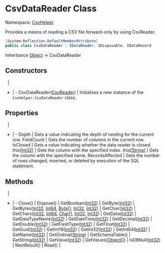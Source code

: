 # CsvDataReader Class

Namespace: [CsvHelper](/api/CsvHelper)

Provides a means of reading a CSV file forward-only by using CsvReader.

```cs
[System.Reflection.DefaultMemberAttribute]
public class CsvDataReader : IDataReader, IDisposable, IDataRecord
```

Inheritance [Object](https://docs.microsoft.com/en-us/dotnet/api/system.object) -> CsvDataReader

## Constructors
&nbsp; | &nbsp;
- | -
CsvDataReader([CsvReader](/api/CsvHelper/CsvReader)) | Initializes a new instance of the ``CsvHelper.CsvDataReader`` class.

## Properties
&nbsp; | &nbsp;
- | -
Depth | Gets a value indicating the depth of nesting for the current row.
FieldCount | Gets the number of columns in the current row.
IsClosed | Gets a value indicating whether the data reader is closed.
this[[Int32](https://docs.microsoft.com/en-us/dotnet/api/system.int32)] | Gets the column with the specified index.
this[[String](https://docs.microsoft.com/en-us/dotnet/api/system.string)] | Gets the column with the specified name.
RecordsAffected | Gets the number of rows changed, inserted, or deleted by execution of the SQL statement.

## Methods
&nbsp; | &nbsp;
- | -
Close() | 
Dispose() | 
GetBoolean([Int32](https://docs.microsoft.com/en-us/dotnet/api/system.int32)) | 
GetByte([Int32](https://docs.microsoft.com/en-us/dotnet/api/system.int32)) | 
GetBytes([Int32](https://docs.microsoft.com/en-us/dotnet/api/system.int32), [Int64](https://docs.microsoft.com/en-us/dotnet/api/system.int64), [Byte[]](https://docs.microsoft.com/en-us/dotnet/api/system.byte[]), [Int32](https://docs.microsoft.com/en-us/dotnet/api/system.int32), [Int32](https://docs.microsoft.com/en-us/dotnet/api/system.int32)) | 
GetChar([Int32](https://docs.microsoft.com/en-us/dotnet/api/system.int32)) | 
GetChars([Int32](https://docs.microsoft.com/en-us/dotnet/api/system.int32), [Int64](https://docs.microsoft.com/en-us/dotnet/api/system.int64), [Char[]](https://docs.microsoft.com/en-us/dotnet/api/system.char[]), [Int32](https://docs.microsoft.com/en-us/dotnet/api/system.int32), [Int32](https://docs.microsoft.com/en-us/dotnet/api/system.int32)) | 
GetData([Int32](https://docs.microsoft.com/en-us/dotnet/api/system.int32)) | 
GetDataTypeName([Int32](https://docs.microsoft.com/en-us/dotnet/api/system.int32)) | 
GetDateTime([Int32](https://docs.microsoft.com/en-us/dotnet/api/system.int32)) | 
GetDecimal([Int32](https://docs.microsoft.com/en-us/dotnet/api/system.int32)) | 
GetDouble([Int32](https://docs.microsoft.com/en-us/dotnet/api/system.int32)) | 
GetFieldType([Int32](https://docs.microsoft.com/en-us/dotnet/api/system.int32)) | 
GetFloat([Int32](https://docs.microsoft.com/en-us/dotnet/api/system.int32)) | 
GetGuid([Int32](https://docs.microsoft.com/en-us/dotnet/api/system.int32)) | 
GetInt16([Int32](https://docs.microsoft.com/en-us/dotnet/api/system.int32)) | 
GetInt32([Int32](https://docs.microsoft.com/en-us/dotnet/api/system.int32)) | 
GetInt64([Int32](https://docs.microsoft.com/en-us/dotnet/api/system.int32)) | 
GetName([Int32](https://docs.microsoft.com/en-us/dotnet/api/system.int32)) | 
GetOrdinal([String](https://docs.microsoft.com/en-us/dotnet/api/system.string)) | 
GetSchemaTable() | 
GetString([Int32](https://docs.microsoft.com/en-us/dotnet/api/system.int32)) | 
GetValue([Int32](https://docs.microsoft.com/en-us/dotnet/api/system.int32)) | 
GetValues([Object[]](https://docs.microsoft.com/en-us/dotnet/api/system.object[])) | 
IsDBNull([Int32](https://docs.microsoft.com/en-us/dotnet/api/system.int32)) | 
NextResult() | 
Read() | 
